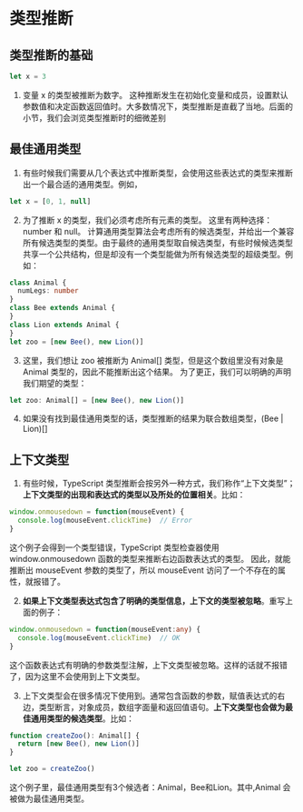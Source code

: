 # 类型推断

## 类型推断的基础
```typescript
let x = 3
```
1. 变量 x 的类型被推断为数字。 这种推断发生在初始化变量和成员，设置默认参数值和决定函数返回值时。大多数情况下，类型推断是直截了当地。后面的小节，我们会浏览类型推断时的细微差别

## 最佳通用类型
1. 有些时候我们需要从几个表达式中推断类型，会使用这些表达式的类型来推断出一个最合适的通用类型。例如，
```typescript
let x = [0, 1, null]
```
2. 为了推断 x 的类型，我们必须考虑所有元素的类型。 这里有两种选择：number 和 null。 计算通用类型算法会考虑所有的候选类型，并给出一个兼容所有候选类型的类型。由于最终的通用类型取自候选类型，有些时候候选类型共享一个公共结构，但是却没有一个类型能做为所有候选类型的超级类型。例如：
```typescript
class Animal {
  numLegs: number
}
class Bee extends Animal {
}
class Lion extends Animal {
}
let zoo = [new Bee(), new Lion()]
```
3. 这里，我们想让 zoo 被推断为 Animal[] 类型，但是这个数组里没有对象是 Animal 类型的，因此不能推断出这个结果。 为了更正，我们可以明确的声明我们期望的类型：
```typescript
let zoo: Animal[] = [new Bee(), new Lion()]
```
4. 如果没有找到最佳通用类型的话，类型推断的结果为联合数组类型，(Bee | Lion)[]

## 上下文类型
1. 有些时候，TypeScript 类型推断会按另外一种方式，我们称作“上下文类型”；**上下文类型的出现和表达式的类型以及所处的位置相关**。比如：
```typescript
window.onmousedown = function(mouseEvent) {
  console.log(mouseEvent.clickTime)  // Error
}
```
这个例子会得到一个类型错误，TypeScript 类型检查器使用 window.onmousedown 函数的类型来推断右边函数表达式的类型。 因此，就能推断出 mouseEvent 参数的类型了，所以 mouseEvent 访问了一个不存在的属性，就报错了。

2. **如果上下文类型表达式包含了明确的类型信息，上下文的类型被忽略**。重写上面的例子：
```typescript
window.onmousedown = function(mouseEvent:any) {
  console.log(mouseEvent.clickTime)  // OK
}
```
这个函数表达式有明确的参数类型注解，上下文类型被忽略。这样的话就不报错了，因为这里不会使用到上下文类型。

3. 上下文类型会在很多情况下使用到。通常包含函数的参数，赋值表达式的右边，类型断言，对象成员，数组字面量和返回值语句。**上下文类型也会做为最佳通用类型的候选类型**。比如：
```typescript
function createZoo(): Animal[] {
  return [new Bee(), new Lion()]
}

let zoo = createZoo()
```
这个例子里，最佳通用类型有3个候选者：Animal，Bee和Lion。其中,Animal 会被做为最佳通用类型。